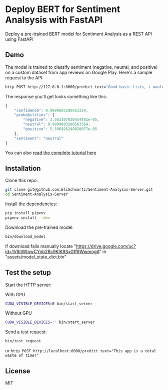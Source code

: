 # Deploy BERT for Sentiment Analsysis with FastAPI

Deploy a pre-trained BERT model for Sentiment Analysis as a REST API using FastAPI

## Demo

The model is trained to classify sentiment (negative, neutral, and positive) on a custom dataset from app reviews on Google Play. Here's a sample request to the API:

```bash
http POST http://127.0.0.1:8000/predict text="Good basic lists, i would like to create more lists, but the annual fee for unlimited lists is too out there"
```

The response you'll get looks something like this:

```js
{
    "confidence": 0.9999083280563354,
    "probabilities": {
        "negative": 3.563107020454481e-05,
        "neutral": 0.9999083280563354,
        "positive": 5.596495248028077e-05
    },
    "sentiment": "neutral"
}
```

You can also [read the complete tutorial here](https://www.curiousily.com/posts/deploy-bert-for-sentiment-analysis-as-rest-api-using-pytorch-transformers-by-hugging-face-and-fastapi/)

## Installation

Clone this repo:

```sh
git clone git@github.com:EliSchwartz/Sentiment-Analysis-Server.git
cd Sentiment-Analysis-Server
```

Install the dependencies:

```sh
pip install pipenv
pipenv install --dev
```

Download the pre-trained model:

```sh
bin/download_model
```
If download fails manually locate "https://drive.google.com/uc?id=1V8itWtowCYnb2Bc9KlK9SxGff9WwmogA" in "assets/model_state_dict.bin"

## Test the setup

Start the HTTP server:

With GPU
```sh
CUDA_VISIBLE_DEVICES=0 bin/start_server
```
Without GPU
```sh
CUDA_VISIBLE_DEVICES='' bin/start_server
```

Send a test request:

```sh
bin/test_request
```

or
```http POST http://localhost:8000/predict text="This app is a total waste of time!"```

## License

MIT
